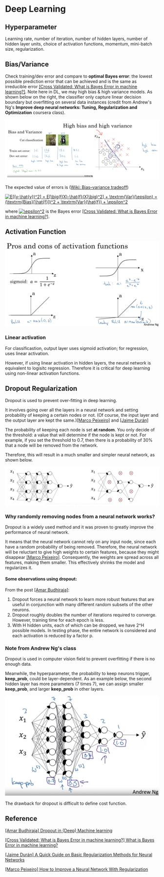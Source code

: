 # Deep Learning

## Hyperparameter

Learning rate, number of iteration, number of hidden layers, number of hidden layer units, choice of activation functions, momentum, mini-batch size, regularization.

## Bias/Variance

Check training/dev error and compare to **optimal Bayes error**: the lowest possible prediction error that can be achieved and is the same as irreducible error [[Cross Validated: What is Bayes Error in machine learning?]][What is Bayes Error in machine learning?]. Note here in DL, we may high bias & high variance models. As shown below on the right, the classifier only capture linear decision boundary but overfitting on several data instances (credit from Andrew's Ng's **Improve deep neural networks: Tuning, Regularization and Optimization** coursera class).

![bias_variance](images/bias_variance.png)

The expected value of errors is ([Wiki: Bias–variance tradeoff](https://en.wikipedia.org/wiki/Bias%E2%80%93variance_tradeoff))

<a href="https://www.codecogs.com/eqnedit.php?latex=E[(y-\hat{y})^2]&space;=&space;E[\big(f(X)-\hat{f}(X)\big)^2]&space;&plus;&space;\textrm{Var}(\epsilon)&space;=&space;(\textrm{Bias}[\hat{f}])^2&space;&plus;&space;\textrm{Var}(\hat{f})&space;&plus;&space;\epsilon^2" target="_blank"><img src="https://latex.codecogs.com/gif.latex?E[(y-\hat{y})^2]&space;=&space;E[\big(f(X)-\hat{f}(X)\big)^2]&space;&plus;&space;\textrm{Var}(\epsilon)&space;=&space;(\textrm{Bias}[\hat{f}])^2&space;&plus;&space;\textrm{Var}(\hat{f})&space;&plus;&space;\epsilon^2" title="E[(y-\hat{y})^2] = E[\big(f(X)-\hat{f}(X)\big)^2] + \textrm{Var}(\epsilon) = (\textrm{Bias}[\hat{f}])^2 + \textrm{Var}(\hat{f}) + \epsilon^2" /></a>

where <a href="https://www.codecogs.com/eqnedit.php?latex=\epsilon^2" target="_blank"><img src="https://latex.codecogs.com/gif.latex?\epsilon^2" title="\epsilon^2" /></a> is the Bayes error [[Cross Validated: What is Bayes Error in machine learning?]][What is Bayes Error in machine learning?].


## Activation Function

![activation](images/activation.png)

### Linear activation

For classificastion, output layer uses sigmoid activation; for regression, uses linear activation.

However, if using linear activation in hidden layers, the neural network is equivalent to logisitc regression. Therefore it is critical for deep learning using non-linear activation functions.


## Dropout Regularization

Dropout is used to prevent over-fitting in deep learning.

It involves going over all the layers in a neural network and setting probability of keeping a certain nodes or not. (Of course, the input layer and the output layer are kept the same.)[[Marco Peixeiro]][How to Improve a Neural Network With Regularization] and [[Jaime Durán]][A Quick Guide on Basic Regularization Methods for Neural Networks]

The probability of keeping each node is set **at random**. You only decide of the threshold: a value that will determine if the node is kept or not. For example, if you set the threshold to 0.7, then there is a probability of 30% that a node will be removed from the network.

Therefore, this will result in a much smaller and simpler neural network, as shown below.

![dropout](images/dropout.png)

### Why randomly removing nodes from a neural network works?

Dropout is a widely used method and it was proven to greatly improve the performance of neural network.

It means that the neural network cannot rely on any input node, since each have a random probability of being removed. Therefore, the neural network will be reluctant to give high weights to certain features, because they might disappear [[Marco Peixeiro]][How to Improve a Neural Network With Regularization].
Consequently, the weights are spread across all features, making them smaller. This effectively shrinks the model and regularizes it.

#### Some observations using dropout:

From the post [[Amar Budhiraja]][Dropout in (Deep) Machine learning]:

1. Dropout forces a neural network to learn more robust features that are useful in conjunction with many different random subsets of the other neurons.
2. Dropout roughly doubles the number of iterations required to converge. However, training time for each epoch is less.
3. With H hidden units, each of which can be dropped, we have 2^H possible models. In testing phase, the entire network is considered and each activation is reduced by a factor p.

### Note from Andrew Ng's class

Dropout is used in computer vision field to prevent overfitting if there is no enough data. 

Meanwhile, the hyperparameter, the probability to keep neurons trigger, **keep_prob**, could be layer-dependent. As an example below, the second hidden layer has more parameters (7 times 7), we can assign smaller **keep_prob**, and larger **keep_prob** in other layers. 

![dropout_2](images/dropout_2.png)

The drawback for dropout is difficult to define cost function. 















## Reference

[Dropout in (Deep) Machine learning]: https://medium.com/@amarbudhiraja/https-medium-com-amarbudhiraja-learning-less-to-learn-better-dropout-in-deep-machine-learning-74334da4bfc5
[[Amar Budhiraja] Dropout in (Deep) Machine learning](https://medium.com/@amarbudhiraja/https-medium-com-amarbudhiraja-learning-less-to-learn-better-dropout-in-deep-machine-learning-74334da4bfc5)


[What is Bayes Error in machine learning?]: https://stats.stackexchange.com/questions/302900/what-is-bayes-error-in-machine-learning
[[Cross Validated: What is Bayes Error in machine learning?] What is Bayes Error in machine learning?](https://stats.stackexchange.com/questions/302900/what-is-bayes-error-in-machine-learning)


[A Quick Guide on Basic Regularization Methods for Neural Networks]: https://medium.com/yottabytes/a-quick-guide-on-basic-regularization-methods-for-neural-networks-e10feb101328
[[Jaime Durán] A Quick Guide on Basic Regularization Methods for Neural Networks](https://medium.com/yottabytes/a-quick-guide-on-basic-regularization-methods-for-neural-networks-e10feb101328)



[How to Improve a Neural Network With Regularization]: https://towardsdatascience.com/how-to-improve-a-neural-network-with-regularization-8a18ecda9fe3
[[Marco Peixeiro] How to Improve a Neural Network With Regularization](https://towardsdatascience.com/how-to-improve-a-neural-network-with-regularization-8a18ecda9fe3)



